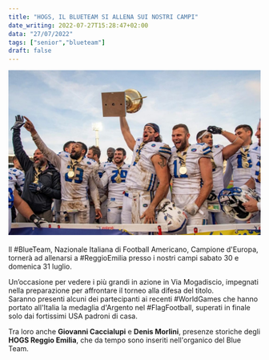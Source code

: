 ```yaml
---
title: "HOGS, IL BLUETEAM SI ALLENA SUI NOSTRI CAMPI"
date_writing: 2022-07-27T15:28:47+02:00
data: "27/07/2022"
tags: ["senior","blueteam"]
draft: false
---
```

<center>
<img class="articolo" src="../img/2022/blueteam_allenamenti_reggio.jpg">
</center>
<br />
Il #BlueTeam, Nazionale Italiana di Football Americano, Campione d'Europa, tornerà ad allenarsi a #ReggioEmilia presso i nostri campi sabato  30 e domenica 31 luglio.  

Un’occasione per vedere i più grandi in azione in Via Mogadiscio, impegnati nella preparazione per affrontare il torneo alla difesa del titolo.  
Saranno presenti alcuni dei partecipanti ai recenti #WorldGames che hanno portato all'Italia la medaglia d'Argento nel #FlagFootball, superati in finale solo dai fortissimi USA padroni di casa. 

  
Tra loro anche **Giovanni Caccialupi** e **Denis Morlini**, presenze storiche degli **HOGS Reggio Emilia**, che da tempo sono inseriti nell'organico del Blue Team.
